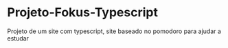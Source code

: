 # Projeto-Fokus-Typescript
Projeto de um site com typescript, site baseado no pomodoro para ajudar a estudar
